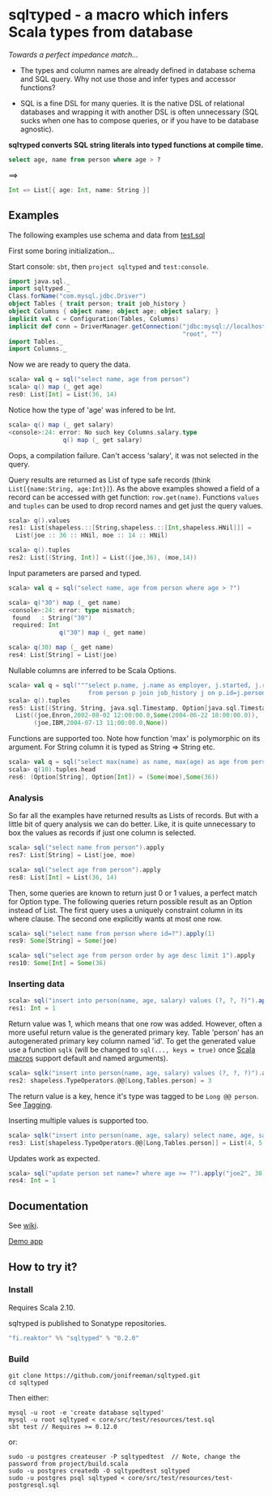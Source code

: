 sqlτyped - a macro which infers Scala types from database
=========================================================


_Towards a perfect impedance match..._

* The types and column names are already defined in database schema and SQL query. Why not use those and infer types and accessor functions?

* SQL is a fine DSL for many queries. It is the native DSL of relational databases and wrapping it with another DSL is often unnecessary (SQL sucks when one has to compose queries, or if you have to be database agnostic).
 
 
**sqlτyped converts SQL string literals into typed functions at compile time.**
 
```sql
select age, name from person where age > ?
```
        
  ==>

```scala
Int => List[{ age: Int, name: String }]
```


Examples
--------

The following examples use schema and data from [test.sql](https://github.com/jonifreeman/sqltyped/blob/master/core/src/test/resources/test.sql)

First some boring initialization... 

Start console: ```sbt```, then ```project sqltyped``` and ```test:console```.

```scala
import java.sql._
import sqltyped._
Class.forName("com.mysql.jdbc.Driver")
object Tables { trait person; trait job_history }
object Columns { object name; object age; object salary; }
implicit val c = Configuration(Tables, Columns)
implicit def conn = DriverManager.getConnection("jdbc:mysql://localhost:3306/sqltyped", 
                                                "root", "")
import Tables._
import Columns._
```

Now we are ready to query the data.

```scala
scala> val q = sql("select name, age from person")
scala> q() map (_ get age)
res0: List[Int] = List(36, 14)
```

Notice how the type of 'age' was infered to be Int.

```scala
scala> q() map (_ get salary)
<console>:24: error: No such key Columns.salary.type
               q() map (_ get salary)
```

Oops, a compilation failure. Can't access 'salary', it was not selected in the query.

Query results are returned as List of type safe records (think ```List[{name:String, age:Int}]```).
As the above examples showed a field of a record can be accessed with get function: ```row.get(name)```.
Functions ```values``` and ```tuples``` can be used to drop record names and get just the query values.

```scala
scala> q().values
res1: List[shapeless.::[String,shapeless.::[Int,shapeless.HNil]]] = 
  List(joe :: 36 :: HNil, moe :: 14 :: HNil)

scala> q().tuples
res2: List[(String, Int)] = List((joe,36), (moe,14))
```

Input parameters are parsed and typed.

```scala
scala> val q = sql("select name, age from person where age > ?")

scala> q("30") map (_ get name)
<console>:24: error: type mismatch;
 found   : String("30")
 required: Int
              q("30") map (_ get name)

scala> q(30) map (_ get name)
res4: List[String] = List(joe)
```

Nullable columns are inferred to be Scala Options.

```scala
scala> val q = sql("""select p.name, j.name as employer, j.started, j.resigned 
                      from person p join job_history j on p.id=j.person order by employer""")
scala> q().tuples
res5: List[(String, String, java.sql.Timestamp, Option[java.sql.Timestamp])] = 
  List((joe,Enron,2002-08-02 12:00:00.0,Some(2004-06-22 18:00:00.0)), 
       (joe,IBM,2004-07-13 11:00:00.0,None))
```

Functions are supported too. Note how function 'max' is polymorphic on its argument. For String
column it is typed as String => String etc.

```scala
scala> val q = sql("select max(name) as name, max(age) as age from person where age > ?")
scala> q(10).tuples.head
res6: (Option[String], Option[Int]) = (Some(moe),Some(36))
```

### Analysis ###

So far all the examples have returned results as Lists of records. But with a little bit of query
analysis we can do better. Like, it is quite unnecessary to box the values as records if just one 
column is selected.

```scala
scala> sql("select name from person").apply
res7: List[String] = List(joe, moe)

scala> sql("select age from person").apply
res8: List[Int] = List(36, 14)
```

Then, some queries are known to return just 0 or 1 values, a perfect match for Option type. 
The following queries return possible result as an Option instead of List. The first query uses 
a uniquely constraint column in its where clause. The second one explicitly wants at most one row.

```scala
scala> sql("select name from person where id=?").apply(1)
res9: Some[String] = Some(joe)

scala> sql("select age from person order by age desc limit 1").apply
res10: Some[Int] = Some(36)
```

### Inserting data ###

```scala
scala> sql("insert into person(name, age, salary) values (?, ?, ?)").apply("bill", 45, 30000)
res1: Int = 1
```

Return value was 1, which means that one row was added. However, often a more useful return value 
is the generated primary key. Table 'person' has an autogenerated primary key column named 'id'. To get
the generated value use a function ```sqlk``` (will be changed to ```sql(..., keys = true)``` once 
[Scala macros](https://issues.scala-lang.org/browse/SI-5920) support default and named arguments).

```scala
scala> sqlk("insert into person(name, age, salary) values (?, ?, ?)").apply("jill", 45, 30000)
res2: shapeless.TypeOperators.@@[Long,Tables.person] = 3
```

The return value is a key, hence it's type was tagged to be ```Long @@ person```. See [Tagging](https://github.com/jonifreeman/sqltyped/wiki/User-guide#wiki-tagging).

Inserting multiple values is supported too.

```scala
scala> sqlk("insert into person(name, age, salary) select name, age, salary from person").apply
res3: List[shapeless.TypeOperators.@@[Long,Tables.person]] = List(4, 5, 6)
```

Updates work as expected.

```scala
scala> sql("update person set name=? where age >= ?").apply("joe2", 30)
res4: Int = 1
```


Documentation
-------------

See [wiki](https://github.com/jonifreeman/sqltyped/wiki).

[Demo app](https://github.com/jonifreeman/sqltyped/tree/master/demo)

How to try it?
--------------

### Install ###

Requires Scala 2.10.

sqlτyped is published to Sonatype repositories.

```scala
"fi.reaktor" %% "sqltyped" % "0.2.0"
```

### Build ###

    git clone https://github.com/jonifreeman/sqltyped.git
    cd sqltyped

Then either:

    mysql -u root -e 'create database sqltyped'
    mysql -u root sqltyped < core/src/test/resources/test.sql
    sbt test // Requires >= 0.12.0 

or:

    sudo -u postgres createuser -P sqltypedtest  // Note, change the password from project/build.scala
    sudo -u postgres createdb -O sqltypedtest sqltyped
    sudo -u postgres psql sqltyped < core/src/test/resources/test-postgresql.sql

